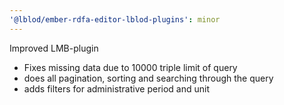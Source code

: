 ```yaml
---
'@lblod/ember-rdfa-editor-lblod-plugins': minor
---
```


Improved LMB-plugin

- Fixes missing data due to 10000 triple limit of query
- does all pagination, sorting and searching through the query
- adds filters for administrative period and unit
